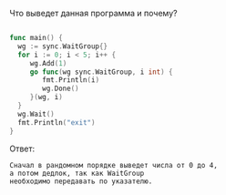 Что выведет данная программа и почему?

```go

func main() {
  wg := sync.WaitGroup{}
  for i := 0; i < 5; i++ {
     wg.Add(1)
     go func(wg sync.WaitGroup, i int) {
        fmt.Println(i)
        wg.Done()
     }(wg, i)
  }
  wg.Wait()
  fmt.Println("exit")
}

```

Ответ:

```
Сначал в рандомном порядке выведет числа от 0 до 4,
а потом дедлок, так как WaitGroup
необходимо передавать по указателю.
```
